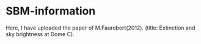 # SBM-information
Here, I have uploaded the paper of M.Faurobert(2012). (title: Extinction and sky brightness at Dome C).
